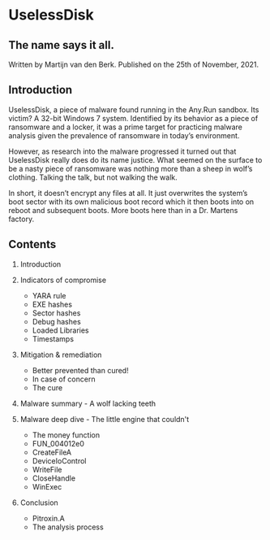 # UselessDisk
## The name says it all.

Written by Martijn van den Berk.
Published on the 25th of November, 2021.

## Introduction
UselessDisk, a piece of malware found running in the Any.Run sandbox. Its victim? A 32-bit Windows 7 system. Identified by its behavior as a piece of ransomware and a locker, it was a prime target for practicing malware analysis given the prevalence of ransomware in today’s environment.

However, as research into the malware progressed it turned out that UselessDisk really does do its name justice. What seemed on the surface to be a nasty piece of ransomware was nothing more than a sheep in wolf’s clothing. Talking the talk, but not walking the walk.

In short, it doesn’t encrypt any files at all. It just overwrites the system’s boot sector with its own malicious boot record which it then boots into on reboot and subsequent boots. More boots here than in a Dr. Martens factory.

## Contents

1. Introduction

2. Indicators of compromise
    - YARA rule
    - EXE hashes
    - Sector hashes
    - Debug hashes
    - Loaded Libraries
    - Timestamps

3. Mitigation & remediation
    - Better prevented than cured!
    - In case of concern
    - The cure

4. Malware summary - A wolf lacking teeth

5. Malware deep dive - The little engine that couldn't
    - The money function
    - FUN_004012e0
    - CreateFileA
    - DeviceIoControl
    - WriteFile
    - CloseHandle
    - WinExec
    
6. Conclusion
    - Pitroxin.A
    - The analysis process
